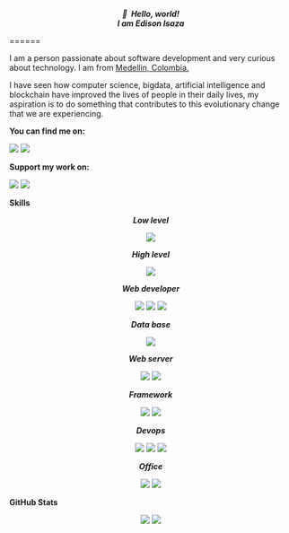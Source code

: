 <p align="center"> <em><strong>👋 &nbsp;Hello, world! <br/> I am Edison Isaza</strong></em> </p> 
======

I am a person passionate about software development and very curious about technology. I am from [Medellin, Colombia.](https://www.google.com/maps/place/Medell%C3%ADn,+Antioquia/)

I have seen how computer science, bigdata, artificial intelligence and blockchain have improved the lives of people in their daily lives, my aspiration is to do something that contributes to this evolutionary change that we are experiencing.

**You can find me on:**

[<img src="https://img.shields.io/badge/twitter-%231DA1F2.svg?&style=for-the-badge&logo=twitter&logoColor=white"/>](https://twitter.com/edisonisaza)
[<img src="https://img.shields.io/badge/linkedin-%230077B5.svg?&style=for-the-badge&logo=linkedin&logoColor=white"/>](https://www.linkedin.com/in/edison-isaza/)

**Support my work on:**

[<img src="https://img.shields.io/badge/bitcoin-%23000000.svg?&style=for-the-badge&logo=bitcoin&logoColor=white"/>](https://raw.githubusercontent.com/peluza/peluza/main/img/9187a380-d909-473f-9878-2e4805dd4318.jpeg)
[<img src="https://img.shields.io/badge/PayPal-%2300457C.svg?&style=for-the-badge&logo=paypal&logoColor=%23FFFFFF"/>](https://www.paypal.com/paypalme/edisonisaza)

**Skills**
<p align="center"> <em><strong>Low level</strong></em> </p>
<p align="center"> 
<img src="https://img.shields.io/badge/c%20-%2300599C.svg?&style=for-the-badge&logo=c&logoColor=white" /> 
</p>

<p align="center"> <em><strong>High level</strong></em> </p>
<p align="center"> 
<img src="https://img.shields.io/badge/python%20-%2314354C.svg?&style=for-the-badge&logo=python&logoColor=white" /> 
</p>


<p align="center"> <em><strong>Web developer</strong></em> </p>
<p align="center"> 
<img src="https://img.shields.io/badge/javascript%20-%23323330.svg?&style=for-the-badge&logo=javascript&logoColor=%23F7DF1E" /> 
<img src="https://img.shields.io/badge/html5%20-%23E34F26.svg?&style=for-the-badge&logo=html5&logoColor=white"/> 
<img src="https://img.shields.io/badge/css3%20-%231572B6.svg?&style=for-the-badge&logo=css3&logoColor=white" /> 
</p>

<p align="center"> <em><strong>Data base</strong></em> </p>
<p align="center"> 
<img src="https://img.shields.io/badge/mysql-%23000.svg?&style=for-the-badge&logo=mysql&logoColor=white" /> 
</p>

<p align="center"> <em><strong>Web server</strong></em> </p>
<p align="center"> 
<img src="https://img.shields.io/badge/nginx%20-%217346.svg?&style=for-the-badge&logo=nginx&logoColor=white" /> 
<img src="https://img.shields.io/badge/apache2%20-EA1D2C?&style=for-the-badge&logo=apache&logoColor=white"/> 
</p>

<p align="center"> <em><strong>Framework</strong></em> </p>
<p align="center"> 
<img src="https://img.shields.io/badge/django%20-%23092E20.svg?&style=for-the-badge&logo=django&logoColor=white" /> 
<img src="https://img.shields.io/badge/flask%20-%23000.svg?&style=for-the-badge&logo=flask&logoColor=white"/> 
</p>

<p align="center"> <em><strong>Devops</strong></em> </p>
<p align="center"> 
<img src="https://img.shields.io/badge/shell_script%20-%23121011.svg?&style=for-the-badge&logo=gnu-bash&logoColor=white" /> 
<img src="https://img.shields.io/badge/Microsoft%20Azure-0089D6?logo=microsoft-azure&logoColor=white&style=for-the-badge"/> 
<img src="https://img.shields.io/badge/Docker-0089D6?logo=docker&logoColor=white&style=for-the-badge"/>
</p>

<p align="center"> <em><strong>Office</strong></em> </p>
<p align="center"> 
<img src="https://img.shields.io/badge/Microsoft%20Excel-217346?logo=microsoft-excel&logoColor=white&style=for-the-badge"/>
<img src="https://camo.githubusercontent.com/c5f6898a06e4295a1ea0e21bee4a80f2123c584b/68747470733a2f2f696d672e736869656c64732e696f2f62616467652f4d6963726f736f6674253230566973696f2d3339353541333f6c6f676f3d6d6963726f736f66742d766973696f266c6f676f436f6c6f723d7768697465267374796c653d666f722d7468652d6261646765"/>
</p>

**GitHub Stats**
<p align="center"> 
<img src="https://jf-gh-stats.vercel.app/api?username=peluza&show_icons=true&count_private=true&title_color=3867D6&icon_color=3867D6"/>
<img src="https://jf-gh-stats.vercel.app/api/top-langs/?username=peluza&layout=compact&hide=java&title_color=3867D6&icon_color=3867D6"/>
</p>
